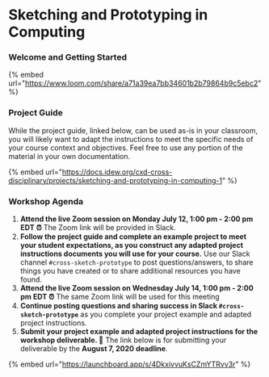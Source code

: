 # Sketching and Prototyping in Computing

### **Welcome and Getting Started**

{% embed url="https://www.loom.com/share/a71a39ea7bb34601b2b79864b9c5ebc2" %}

### **Project Guide**

While the project guide, linked below, can be used as-is in your classroom, you will likely want to adapt the instructions to meet the specific needs of your course context and objectives. Feel free to use any portion of the material in your own documentation.

{% embed url="https://docs.idew.org/cxd-cross-disciplinary/projects/sketching-and-prototyping-in-computing-1" %}

### Workshop Agenda

1. **Attend the live Zoom session on Monday July 12, 1:00 pm - 2:00 pm** **EDT ⏰** The Zoom link will be provided in Slack.
2. **Follow the project guide and complete an example project to meet your student expectations, as you construct any adapted project instructions documents you will use for your course.** Use our Slack channel `#cross-sketch-prototype` to post questions/answers, to share things you have created or to share additional resources you have found.
3. **Attend the live Zoom session on Wednesday July 14, 1:00 pm - 2:00 pm EDT ⏰** The same Zoom link will be used for this meeting
4. **Continue posting questions and sharing success in Slack `#cross-sketch-prototype`** as you complete your project example and adapted project instructions.
5. **Submit your project example and adapted project instructions for the workshop deliverable. 🎉** The link below is for submitting your deliverable by the **August 7, 2020 deadline**. 

{% embed url="https://launchboard.app/s/4DkxivvuKsCZmYTRvv3r" %}



